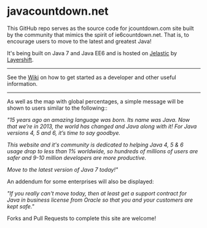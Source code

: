 javacountdown.net
=================

This GitHub repo serves as the source code for jcountdown.com site built by the community that 
mimics the spirit of ie6countdown.net. That is, to encourage users to move to the latest and greatest Java! 

It's being built on Java 7 and Java EE6 and is hosted on [Jelastic](http://www.layershift.com/hosting/jelastic-cloud) by [Layershift](http://www.layershift.com/about/why-layershift).

---

See the [Wiki](https://github.com/AdoptOpenJDK/javacountdown/wiki) on how to get started as a developer and other useful information.

---

As well as the map with global percentages, a simple message will be shown to users similar to the following::

*"15 years ago an amazing language was born. Its name was Java. Now that we’re in 2013, the world has changed and 
Java along with it! For Java versions 4, 5 and 6, it’s time to say goodbye.*

*This website and it's community is dedicated to helping Java 4, 5 & 6 usage drop to less
than 1% worldwide, so hundreds of millions of users are safer and 9-10 million developers 
are more productive.*

*Move to the latest version of Java 7 today!"*

An addendum for some enterprises will also be displayed:

*"If you really can't move today, then at least get a support contract for Java in business license from Oracle 
so that you and your customers are kept safe."*

Forks and Pull Requests to complete this site are welcome!
